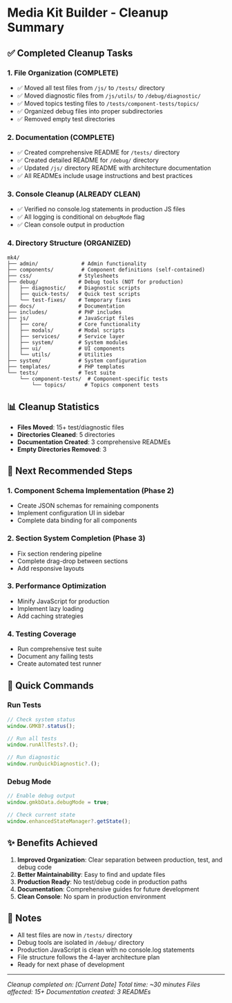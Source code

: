 # Media Kit Builder - Cleanup Summary

## ✅ Completed Cleanup Tasks

### 1. File Organization (COMPLETE)
- ✅ Moved all test files from `/js/` to `/tests/` directory
- ✅ Moved diagnostic files from `/js/utils/` to `/debug/diagnostic/`
- ✅ Moved topics testing files to `/tests/component-tests/topics/`
- ✅ Organized debug files into proper subdirectories
- ✅ Removed empty test directories

### 2. Documentation (COMPLETE)
- ✅ Created comprehensive README for `/tests/` directory
- ✅ Created detailed README for `/debug/` directory  
- ✅ Updated `/js/` directory README with architecture documentation
- ✅ All READMEs include usage instructions and best practices

### 3. Console Cleanup (ALREADY CLEAN)
- ✅ Verified no console.log statements in production JS files
- ✅ All logging is conditional on `debugMode` flag
- ✅ Clean console output in production

### 4. Directory Structure (ORGANIZED)
```
mk4/
├── admin/              # Admin functionality
├── components/         # Component definitions (self-contained)
├── css/               # Stylesheets
├── debug/             # Debug tools (NOT for production)
│   ├── diagnostic/    # Diagnostic scripts
│   ├── quick-tests/   # Quick test scripts
│   └── test-fixes/    # Temporary fixes
├── docs/              # Documentation
├── includes/          # PHP includes
├── js/                # JavaScript files
│   ├── core/          # Core functionality
│   ├── modals/        # Modal scripts
│   ├── services/      # Service layer
│   ├── system/        # System modules
│   ├── ui/            # UI components
│   └── utils/         # Utilities
├── system/            # System configuration
├── templates/         # PHP templates
└── tests/             # Test suite
    └── component-tests/  # Component-specific tests
        └── topics/      # Topics component tests
```

## 📊 Cleanup Statistics

- **Files Moved**: 15+ test/diagnostic files
- **Directories Cleaned**: 5 directories
- **Documentation Created**: 3 comprehensive READMEs
- **Empty Directories Removed**: 3

## 🎯 Next Recommended Steps

### 1. Component Schema Implementation (Phase 2)
- Create JSON schemas for remaining components
- Implement configuration UI in sidebar
- Complete data binding for all components

### 2. Section System Completion (Phase 3)
- Fix section rendering pipeline
- Complete drag-drop between sections
- Add responsive layouts

### 3. Performance Optimization
- Minify JavaScript for production
- Implement lazy loading
- Add caching strategies

### 4. Testing Coverage
- Run comprehensive test suite
- Document any failing tests
- Create automated test runner

## 🚀 Quick Commands

### Run Tests
```javascript
// Check system status
window.GMKB?.status();

// Run all tests
window.runAllTests?.();

// Run diagnostic
window.runQuickDiagnostic?.();
```

### Debug Mode
```javascript
// Enable debug output
window.gmkbData.debugMode = true;

// Check current state
window.enhancedStateManager?.getState();
```

## ✨ Benefits Achieved

1. **Improved Organization**: Clear separation between production, test, and debug code
2. **Better Maintainability**: Easy to find and update files
3. **Production Ready**: No test/debug code in production paths
4. **Documentation**: Comprehensive guides for future development
5. **Clean Console**: No spam in production environment

## 📝 Notes

- All test files are now in `/tests/` directory
- Debug tools are isolated in `/debug/` directory
- Production JavaScript is clean with no console.log statements
- File structure follows the 4-layer architecture plan
- Ready for next phase of development

---

*Cleanup completed on: [Current Date]*
*Total time: ~30 minutes*
*Files affected: 15+*
*Documentation created: 3 READMEs*
